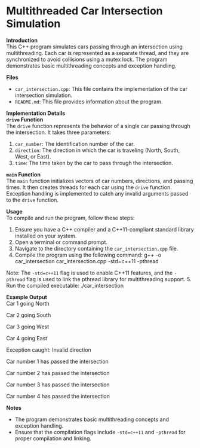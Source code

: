# Multithreaded Car Intersection Simulation

**Introduction**  
This C++ program simulates cars passing through an intersection using multithreading. Each car is represented as a separate thread, and they are synchronized to avoid collisions using a mutex lock. The program demonstrates basic multithreading concepts and exception handling.

**Files**  
- `car_intersection.cpp`: This file contains the implementation of the car intersection simulation.
- `README.md`: This file provides information about the program.

**Implementation Details**  
**`drive` Function**  
The `drive` function represents the behavior of a single car passing through the intersection. It takes three parameters:
1. `car_number`: The identification number of the car.
2. `direction`: The direction in which the car is traveling (North, South, West, or East).
3. `time`: The time taken by the car to pass through the intersection.

**`main` Function**  
The `main` function initializes vectors of car numbers, directions, and passing times. It then creates threads for each car using the `drive` function. Exception handling is implemented to catch any invalid arguments passed to the `drive` function.

**Usage**  
To compile and run the program, follow these steps:
1. Ensure you have a C++ compiler and a C++11-compliant standard library installed on your system.
2. Open a terminal or command prompt.
3. Navigate to the directory containing the `car_intersection.cpp` file.
4. Compile the program using the following command: g++ -o car_intersection car_intersection.cpp -std=c++11 -pthread

Note: The `-std=c++11` flag is used to enable C++11 features, and the `-pthread` flag is used to link the pthread library for multithreading support.
5. Run the compiled executable:
./car_intersection


**Example Output**  
Car 1 going North

Car 2 going South

Car 3 going West

Car 4 going East

Exception caught: Invalid direction

Car number 1 has passed the intersection

Car number 2 has passed the intersection

Car number 3 has passed the intersection

Car number 4 has passed the intersection


**Notes**  
- The program demonstrates basic multithreading concepts and exception handling.
- Ensure that the compilation flags include `-std=c++11` and `-pthread` for proper compilation and linking.
